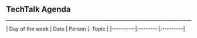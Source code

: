## TechTalk Agenda
___

|  Day of the week   |    Date    |      Person     |:      Topic       |
|----------|:--------:|:---------|
